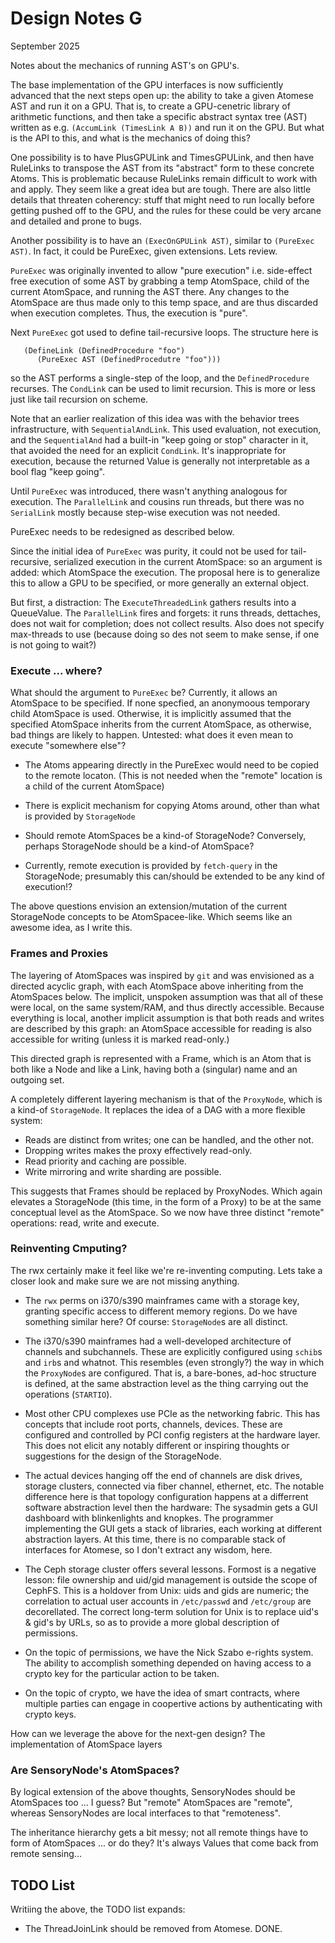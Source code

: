 Design Notes G
==============
September 2025

Notes about the mechanics of running AST's on GPU's.

The base implementation of the GPU interfaces is now sufficiently
advanced that the next steps open up: the ability to take a given
Atomese AST and run it on a GPU. That is, to create a GPU-cenetric
library of arithmetic functions, and then take a specific abstract
syntax tree (AST) written as e.g. `(AccumLink (TimesLink A B))` and
run it on the GPU. But what is the API to this, and what is the
mechanics of doing this?

One possibility is to have PlusGPULink and TimesGPULink, and then have
RuleLinks to transpose the AST from its "abstract" form to these
concrete Atoms. This is problematic because RuleLinks remain difficult
to work with and apply. They seem like a great idea but are tough.
There are also little details that threaten coherency: stuff that might
need to run locally before getting pushed off to the GPU, and the rules
for these could be very arcane and detailed and prone to bugs.

Another possibility is to have an `(ExecOnGPULink AST)`, similar to
`(PureExec AST)`. In fact, it could be PureExec, given extensions.
Lets review.

`PureExec` was originally invented to allow "pure execution" i.e.
side-effect free execution of some AST by grabbing a temp AtomSpace,
child of the current AtomSpace, and running the AST there. Any changes
to the AtomSpace are thus made only to this temp space, and are thus
discarded when execution completes. Thus, the execution is "pure".

Next `PureExec` got used to define tail-recursive loops. The structure
here is
```
   (DefineLink (DefinedProcedure "foo")
      (PureExec AST (DefinedProcedutre "foo")))
```
so the AST performs a single-step of the loop, and the
`DefinedProcedure` recurses. The `CondLink` can be used to limit
recursion.  This is more or less just like tail recursion on scheme.

Note that an earlier realization of this idea was with the behavior
trees infrastructure, with `SequentialAndLink`. This used evaluation,
not execution, and the `SequentialAnd` had a built-in "keep going or
stop" character in it, that avoided the need for an explicit `CondLink`.
It's inappropriate for execution, because the returned Value is
generally not interpretable as a bool flag "keep going".

Until `PureExec` was introduced, there wasn't anything analogous for
execution. The `ParallelLink` and cousins run threads, but there was no
`SerialLink` mostly because step-wise execution was not needed.

PureExec needs to be redesigned as described below.

Since the initial idea of `PureExec` was purity, it could not be used
for tail-recursive, serialized execution in the current AtomSpace: so an
argument is added: which AtomSpace the execution.  The proposal here is
to generalize this to allow a GPU to be specified, or more generally an
external object.

But first, a distraction:
The `ExecuteThreadedLink` gathers results into a QueueValue.  The
`ParallelLink` fires and forgets: it runs threads, dettaches, does
not wait for completion; does not collect results. Also does not specify
max-threads to use (because doing so des not seem to make sense, if
one is not going to wait?)

### Execute ... where?
What should the argument to `PureExec` be? Currently, it allows an
AtomSpace to be specified. If none specfied, an anonymoous temporary
child AtomSpace is used. Otherwise, it is implicitly assumed that
the specified AtomSpace inherits from the current AtomSpace, as
otherwise, bad things are likely to happen. Untested: what does it
even mean to execute "somewhere else"?

* The Atoms appearing directly in the PureExec would need to be
  copied to the remote locaton. (This is not needed when the "remote"
  location is a child of the current AtomSpace)

* There is explicit mechanism for copying Atoms around, other than
  what is provided by `StorageNode`

* Should remote AtomSpaces be a kind-of StorageNode? Conversely,
  perhaps StorageNode should be a kind-of AtomSpace?

* Currently, remote execution is provided by `fetch-query` in the
  StorageNode; presumably this can/should be extended to be any
  kind of execution!?

The above questions envision an extension/mutation of the current
StorageNode concepts to be AtomSpacee-like. Which seems like an awesome
idea, as I write this.

### Frames and Proxies
The layering of AtomSpaces was inspired by `git` and was envisioned as
a directed acyclic graph, with each AtomSpace above inheriting from the
AtomSpaces below. The implicit, unspoken assumption was that all of
these were local, on the same system/RAM, and thus directly accessible.
Because everything is local, another implicit assumption is that both
reads and writes are described by this graph: an AtomSpace accessible
for reading is also accessible for writing (unless it is marked
read-only.)

This directed graph is represented with a Frame, which is an Atom that
is both like a Node and like a Link, having both a (singular) name and
an outgoing set.

A completely different layering mechanism is that of the `ProxyNode`,
which is a kind-of `StorageNode`. It replaces the idea of a DAG with
a more flexible system:

* Reads are distinct from writes; one can be handled, and the other not.
* Dropping writes makes the proxy effectively read-only.
* Read priority and caching are possible.
* Write mirroring and write sharding are possible.

This suggests that Frames should be replaced by ProxyNodes. Which again
elevates a StorageNode (this time, in the form of a Proxy) to be at the
same conceptual level as the AtomSpace.  So we now have three distinct
"remote" operations: read, write and execute.

### Reinventing Cmputing?
The rwx certainly make it feel like we're re-inventing computing. Lets
take a closer look and make sure we are not missing anything.

* The `rwx` perms on i370/s390 mainframes came with a storage key,
  granting specific access to different memory regions. Do we have
  something similar here? Of course: `StorageNode`s are all distinct.

* The i370/s390 mainframes had a well-developed architecture of channels
  and subchannels. These are explicitly configured using `schib`s and
  `irb`s and whatnot. This resembles (even strongly?) the way in which
  the `ProxyNode`s are configured. That is, a bare-bones, ad-hoc
  structure is defined, at the same abstraction level as the thing
  carrying out the operations (`STARTIO`).

* Most other CPU complexes use PCIe as the networking fabric. This has
  concepts that include root ports, channels, devices. These are
  configured and controlled by PCI config registers at the hardware
  layer. This does not elicit any notably different or inspiring
  thoughts or suggestions for the design of the StorageNode.

* The actual devices hanging off the end of channels are disk drives,
  storage clusters, connected via fiber channel, ethernet, etc. The
  notable difference here is that topology configuration happens at
  a differrent software abstraction level then the hardware: The
  sysadmin gets a GUI dashboard with blinkenlights and knopkes.
  The programmer implementing the GUI gets a stack of libraries,
  each working at different abstraction layers. At this time, there
  is no comparable stack of interfaces for Atomese, so I don't extract
  any wisdom, here.

* The Ceph storage cluster offers several lessons. Formost is a negative
  lesson: file ownership and uid/gid management is outside the scope
  of CephFS. This is a holdover from Unix: uids and gids are numeric;
  the correlation to actual user accounts in `/etc/passwd` and
  `/etc/group` are decorellated. The correct long-term solution for
  Unix is to replace uid's & gid's by URLs, so as to provide a more
  global description of permissions.

* On the topic of permissions, we have the Nick Szabo e-rights system.
  The ability to accomplish something depended on having access to a
  crypto key for the particular action to be taken.

* On the topic of crypto, we have the idea of smart contracts, where
  multiple parties can engage in coopertive actions by authenticating
  with crypto keys.

How can we leverage the above for the next-gen design? The
implementation of AtomSpace layers


### Are SensoryNode's AtomSpaces?
By logical extension of the above thoughts, SensoryNodes should be
AtomSpaces too ... I guess? But "remote" AtomSpaces are "remote",
whereas SensoryNodes are local interfaces to that "remoteness".

The inheritance hierarchy gets a bit messy; not all remote things
have to form of AtomSpaces ... or do they? It's always Values that
come back from remote sensing...



TODO List
---------
Writiing the above, the TODO list expands:
* The ThreadJoinLink should be removed from Atomese. DONE.
